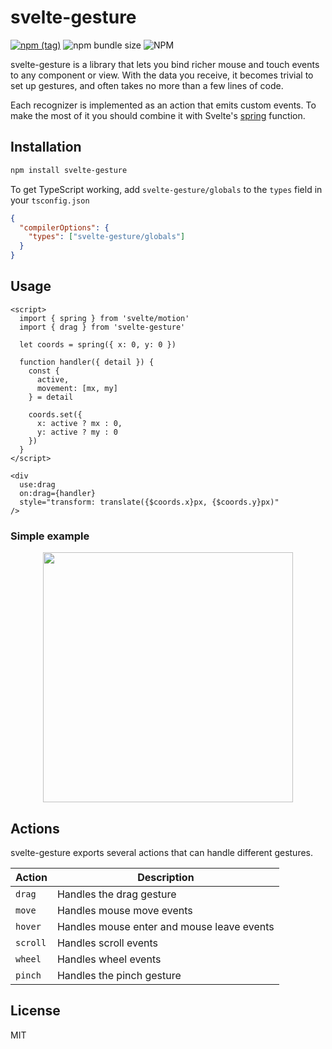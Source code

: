 # svelte-gesture

[![npm (tag)](https://img.shields.io/npm/v/svelte-gesture?style=flat&colorA=000000&colorB=000000)](https://www.npmjs.com/package/svelte-gesture) ![npm bundle size](https://img.shields.io/bundlephobia/minzip/svelte-gesture?style=flat&colorA=000000&colorB=000000) ![NPM](https://img.shields.io/npm/l/svelte-gesture?style=flat&colorA=000000&colorB=000000)

svelte-gesture is a library that lets you bind richer mouse and touch events to any component or view. With the data you receive, it becomes trivial to set up gestures, and often takes no more than a few lines of code.

Each recognizer is implemented as an action that emits custom events. To make the most of it you should combine it with Svelte's [spring](https://svelte.dev/tutorial/spring) function.

## Installation

```bash
npm install svelte-gesture
```

To get TypeScript working, add `svelte-gesture/globals` to the `types` field in your `tsconfig.json`

```json
{
  "compilerOptions": {
    "types": ["svelte-gesture/globals"]
  }
}
```

## Usage

```svelte
<script>
  import { spring } from 'svelte/motion'
  import { drag } from 'svelte-gesture'

  let coords = spring({ x: 0, y: 0 })

  function handler({ detail }) {
    const {
      active,
      movement: [mx, my]
    } = detail

    coords.set({
      x: active ? mx : 0,
      y: active ? my : 0
    })
  }
</script>

<div
  use:drag
  on:drag={handler}
  style="transform: translate({$coords.x}px, {$coords.y}px)"
/>
```

### Simple example

<p align="middle">
  <a href="https://stackblitz.com/edit/vitejs-vite-9squm1?file=src/App.svelte"><img src="https://i.imgur.com/7myz7Tt.gif" width="400"/></a>
</p>

## Actions

svelte-gesture exports several actions that can handle different gestures.

| Action       | Description                                |
|--------------|--------------------------------------------|
| `drag`       | Handles the drag gesture                   |
| `move`       | Handles mouse move events                  |
| `hover`      | Handles mouse enter and mouse leave events |
| `scroll`     | Handles scroll events                      |
| `wheel`      | Handles wheel events                       |
| `pinch`      | Handles the pinch gesture                  |

## License

MIT
